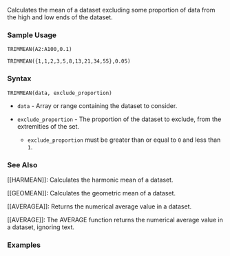 Calculates the mean of a dataset excluding some proportion of data from the high and low ends of the dataset.

### Sample Usage

`TRIMMEAN(A2:A100,0.1)`

`TRIMMEAN({1,1,2,3,5,8,13,21,34,55},0.05)`

### Syntax

`TRIMMEAN(data, exclude_proportion)`

* `data` - Array or range containing the dataset to consider.
* `exclude_proportion` - The proportion of the dataset to exclude, from the extremities of the set.

  + `exclude_proportion` must be greater than or equal to `0` and less than `1`.

### See Also

[[HARMEAN]]: Calculates the harmonic mean of a dataset.

[[GEOMEAN]]: Calculates the geometric mean of a dataset.

[[AVERAGEA]]: Returns the numerical average value in a dataset.

[[AVERAGE]]: The AVERAGE function returns the numerical average value in a dataset, ignoring text.

### Examples